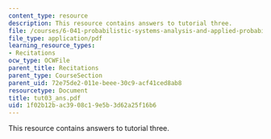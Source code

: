 ```yaml
---
content_type: resource
description: This resource contains answers to tutorial three.
file: /courses/6-041-probabilistic-systems-analysis-and-applied-probability-spring-2006/1f02b12bac3908c19e5b3d62a25f16b6_tut03_ans.pdf
file_type: application/pdf
learning_resource_types:
- Recitations
ocw_type: OCWFile
parent_title: Recitations
parent_type: CourseSection
parent_uid: 72e75de2-011e-beee-30c9-acf41ced8ab8
resourcetype: Document
title: tut03_ans.pdf
uid: 1f02b12b-ac39-08c1-9e5b-3d62a25f16b6
---
```

This resource contains answers to tutorial three.

